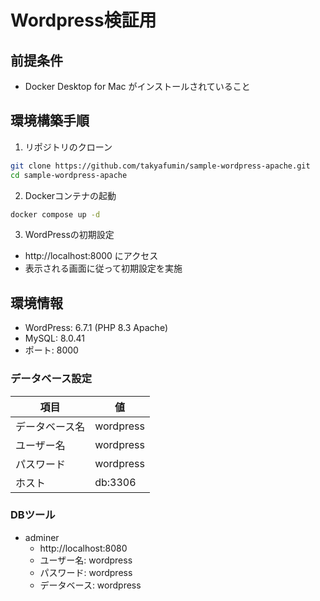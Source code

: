# Wordpress検証用

## 前提条件

- Docker Desktop for Mac がインストールされていること

## 環境構築手順

1. リポジトリのクローン

```bash
git clone https://github.com/takyafumin/sample-wordpress-apache.git
cd sample-wordpress-apache
```

2. Dockerコンテナの起動

```bash
docker compose up -d
```

3. WordPressの初期設定

- http://localhost:8000 にアクセス
- 表示される画面に従って初期設定を実施

## 環境情報

- WordPress: 6.7.1 (PHP 8.3 Apache)
- MySQL: 8.0.41
- ポート: 8000

### データベース設定

|      項目      |    値     |
| -------------- | --------- |
| データベース名 | wordpress |
| ユーザー名     | wordpress |
| パスワード     | wordpress |
| ホスト         | db:3306   |

### DBツール

- adminer
    - http://localhost:8080
    - ユーザー名: wordpress
    - パスワード: wordpress
    - データベース: wordpress   
